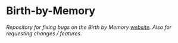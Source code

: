 # Birth-by-Memory

*Repository for fixing bugs on the Birth by Memory [website](https://birthbymemory.com). Also for requesting changes / features.*
